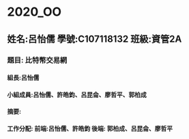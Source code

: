 # 2020_OO

## 姓名:呂怡儒  學號:C107118132 班級:資管2A

### 題目: 比特幣交易網        

#### 組長:呂怡儒

#### 小組成員:呂怡儒、許皓鈞、呂昆侖、廖哲平、郭柏成

#### 摘要:

#### 工作分配: 前端:呂怡儒、許皓鈞 後端: 郭柏成、呂昆侖、廖哲平



